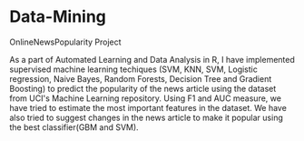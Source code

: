 # Data-Mining
OnlineNewsPopularity Project


As a part of Automated Learning and Data Analysis in R, I have implemented supervised machine learning techiques (SVM, KNN, SVM, Logistic regression, Naive Bayes, Random Forests, Decision Tree and Gradient Boosting) to predict the popularity of the news article using the dataset from UCI's Machine Learning repository. Using F1 and AUC measure, we have tried to estimate the most important features in the dataset. We have also tried to suggest changes in the news article to make it popular using the best classifier(GBM and SVM).
